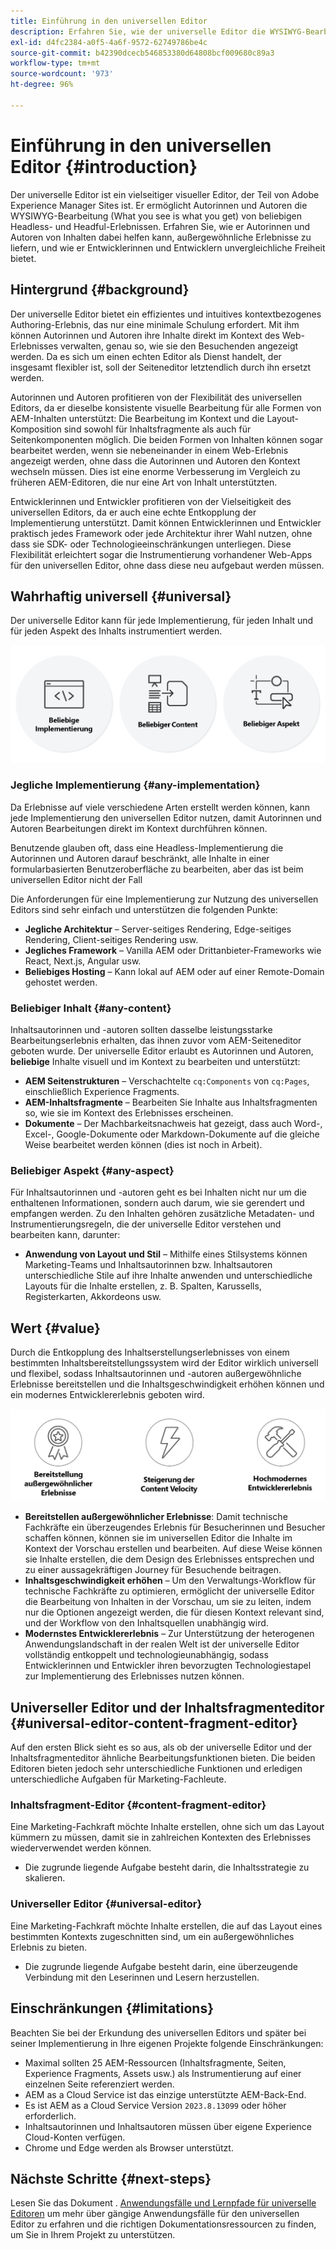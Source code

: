 ```yaml
---
title: Einführung in den universellen Editor
description: Erfahren Sie, wie der universelle Editor die WYSIWYG-Bearbeitung (What you see is what you get) von beliebigen Headless- und Headful-Erlebnissen ermöglicht. Erfahren Sie, wie er Autorinnen und Autoren dabei helfen kann, außergewöhnliche Inhalte zu erstellen sowie die Geschwindigkeit ihrer Inhalte zu erhöhen, und inwiefern er Entwickelnden ein modernes Erlebnis bietet.
exl-id: d4fc2384-a0f5-4a6f-9572-62749786be4c
source-git-commit: b42390dcecb546853380d64808bcf009680c89a3
workflow-type: tm+mt
source-wordcount: '973'
ht-degree: 96%

---
```



# Einführung in den universellen Editor {#introduction}

Der universelle Editor ist ein vielseitiger visueller Editor, der Teil von Adobe Experience Manager Sites ist. Er ermöglicht Autorinnen und Autoren die WYSIWYG-Bearbeitung (What you see is what you get) von beliebigen Headless- und Headful-Erlebnissen. Erfahren Sie, wie er Autorinnen und Autoren von Inhalten dabei helfen kann, außergewöhnliche Erlebnisse zu liefern, und wie er Entwicklerinnen und Entwicklern unvergleichliche Freiheit bietet.

## Hintergrund {#background}

Der universelle Editor bietet ein effizientes und intuitives kontextbezogenes Authoring-Erlebnis, das nur eine minimale Schulung erfordert. Mit ihm können Autorinnen und Autoren ihre Inhalte direkt im Kontext des Web-Erlebnisses verwalten, genau so, wie sie den Besuchenden angezeigt werden. Da es sich um einen echten Editor als Dienst handelt, der insgesamt flexibler ist, soll der Seiteneditor letztendlich durch ihn ersetzt werden.

Autorinnen und Autoren profitieren von der Flexibilität des universellen Editors, da er dieselbe konsistente visuelle Bearbeitung für alle Formen von AEM-Inhalten unterstützt: Die Bearbeitung im Kontext und die Layout-Komposition sind sowohl für Inhaltsfragmente als auch für Seitenkomponenten möglich. Die beiden Formen von Inhalten können sogar bearbeitet werden, wenn sie nebeneinander in einem Web-Erlebnis angezeigt werden, ohne dass die Autorinnen und Autoren den Kontext wechseln müssen. Dies ist eine enorme Verbesserung im Vergleich zu früheren AEM-Editoren, die nur eine Art von Inhalt unterstützten.

Entwicklerinnen und Entwickler profitieren von der Vielseitigkeit des universellen Editors, da er auch eine echte Entkopplung der Implementierung unterstützt. Damit können Entwicklerinnen und Entwickler praktisch jedes Framework oder jede Architektur ihrer Wahl nutzen, ohne dass sie SDK- oder Technologieeinschränkungen unterliegen. Diese Flexibilität erleichtert sogar die Instrumentierung vorhandener Web-Apps für den universellen Editor, ohne dass diese neu aufgebaut werden müssen.

## Wahrhaftig universell {#universal}

Der universelle Editor kann für jede Implementierung, für jeden Inhalt und für jeden Aspekt des Inhalts instrumentiert werden.

![Was ihn universell macht](assets/universal.png)

### Jegliche Implementierung {#any-implementation}

Da Erlebnisse auf viele verschiedene Arten erstellt werden können, kann jede Implementierung den universellen Editor nutzen, damit Autorinnen und Autoren Bearbeitungen direkt im Kontext durchführen können.

Benutzende glauben oft, dass eine Headless-Implementierung die Autorinnen und Autoren darauf beschränkt, alle Inhalte in einer formularbasierten Benutzeroberfläche zu bearbeiten, aber das ist beim universellen Editor nicht der Fall

Die Anforderungen für eine Implementierung zur Nutzung des universellen Editors sind sehr einfach und unterstützen die folgenden Punkte:

* **Jegliche Architektur** – Server-seitiges Rendering, Edge-seitiges Rendering, Client-seitiges Rendering usw.
* **Jegliches Framework** – Vanilla AEM oder Drittanbieter-Frameworks wie React, Next.js, Angular usw.
* **Beliebiges Hosting** – Kann lokal auf AEM oder auf einer Remote-Domain gehostet werden.

### Beliebiger Inhalt {#any-content}

Inhaltsautorinnen und -autoren sollten dasselbe leistungsstarke Bearbeitungserlebnis erhalten, das ihnen zuvor vom AEM-Seiteneditor geboten wurde. Der universelle Editor erlaubt es Autorinnen und Autoren, **beliebige** Inhalte visuell und im Kontext zu bearbeiten und unterstützt:

* **AEM Seitenstrukturen** – Verschachtelte `cq:Components` von `cq:Pages`, einschließlich Experience Fragments.
* **AEM-Inhaltsfragmente** – Bearbeiten Sie Inhalte aus Inhaltsfragmenten so, wie sie im Kontext des Erlebnisses erscheinen.
* **Dokumente** – Der Machbarkeitsnachweis hat gezeigt, dass auch Word-, Excel-, Google-Dokumente oder Markdown-Dokumente auf die gleiche Weise bearbeitet werden können (dies ist noch in Arbeit).

### Beliebiger Aspekt {#any-aspect}

Für Inhaltsautorinnen und -autoren geht es bei Inhalten nicht nur um die enthaltenen Informationen, sondern auch darum, wie sie gerendert und empfangen werden. Zu den Inhalten gehören zusätzliche Metadaten- und Instrumentierungsregeln, die der universelle Editor verstehen und bearbeiten kann, darunter:

* **Anwendung von Layout und Stil** – Mithilfe eines Stilsystems können Marketing-Teams und Inhaltsautorinnen bzw. Inhaltsautoren unterschiedliche Stile auf ihre Inhalte anwenden und unterschiedliche Layouts für die Inhalte erstellen, z. B. Spalten, Karussells, Registerkarten, Akkordeons usw.

## Wert  {#value}

Durch die Entkopplung des Inhaltserstellungserlebnisses von einem bestimmten Inhaltsbereitstellungssystem wird der Editor wirklich universell und flexibel, sodass Inhaltsautorinnen und -autoren außergewöhnliche Erlebnisse bereitstellen und die Inhaltsgeschwindigkeit erhöhen können und ein modernes Entwicklererlebnis geboten wird.

![Der Wert des universellen Editors](assets/value.png)

* **Bereitstellen außergewöhnlicher Erlebnisse**: Damit technische Fachkräfte ein überzeugendes Erlebnis für Besucherinnen und Besucher schaffen können, können sie im universellen Editor die Inhalte im Kontext der Vorschau erstellen und bearbeiten. Auf diese Weise können sie Inhalte erstellen, die dem Design des Erlebnisses entsprechen und zu einer aussagekräftigen Journey für Besuchende beitragen.
* **Inhaltsgeschwindigkeit erhöhen** – Um den Verwaltungs-Workflow für technische Fachkräfte zu optimieren, ermöglicht der universelle Editor die Bearbeitung von Inhalten in der Vorschau, um sie zu leiten, indem nur die Optionen angezeigt werden, die für diesen Kontext relevant sind, und der Workflow von den Inhaltsquellen unabhängig wird.
* **Modernstes Entwicklererlebnis** – Zur Unterstützung der heterogenen Anwendungslandschaft in der realen Welt ist der universelle Editor vollständig entkoppelt und technologieunabhängig, sodass Entwicklerinnen und Entwickler ihren bevorzugten Technologiestapel zur Implementierung des Erlebnisses nutzen können.

## Universeller Editor und der Inhaltsfragmenteditor {#universal-editor-content-fragment-editor}

Auf den ersten Blick sieht es so aus, als ob der universelle Editor und der Inhaltsfragmenteditor ähnliche Bearbeitungsfunktionen bieten. Die beiden Editoren bieten jedoch sehr unterschiedliche Funktionen und erledigen unterschiedliche Aufgaben für Marketing-Fachleute.

### Inhaltsfragment-Editor {#content-fragment-editor}

Eine Marketing-Fachkraft möchte Inhalte erstellen, ohne sich um das Layout kümmern zu müssen, damit sie in zahlreichen Kontexten des Erlebnisses wiederverwendet werden können.

* Die zugrunde liegende Aufgabe besteht darin, die Inhaltsstrategie zu skalieren.

### Universeller Editor {#universal-editor}

Eine Marketing-Fachkraft möchte Inhalte erstellen, die auf das Layout eines bestimmten Kontexts zugeschnitten sind, um ein außergewöhnliches Erlebnis zu bieten.

* Die zugrunde liegende Aufgabe besteht darin, eine überzeugende Verbindung mit den Leserinnen und Lesern herzustellen.

## Einschränkungen {#limitations}

Beachten Sie bei der Erkundung des universellen Editors und später bei seiner Implementierung in Ihre eigenen Projekte folgende Einschränkungen:

* Maximal sollten 25 AEM-Ressourcen (Inhaltsfragmente, Seiten, Experience Fragments, Assets usw.) als Instrumentierung auf einer einzelnen Seite referenziert werden.
* AEM as a Cloud Service ist das einzige unterstützte AEM-Back-End.
* Es ist AEM as a Cloud Service Version `2023.8.13099` oder höher erforderlich.
* Inhaltsautorinnen und Inhaltsautoren müssen über eigene Experience Cloud-Konten verfügen.
* Chrome und Edge werden als Browser unterstützt.

## Nächste Schritte {#next-steps}

Lesen Sie das Dokument . [Anwendungsfälle und Lernpfade für universelle Editoren](/help/implementing/universal-editor/use-cases.md) um mehr über gängige Anwendungsfälle für den universellen Editor zu erfahren und die richtigen Dokumentationsressourcen zu finden, um Sie in Ihrem Projekt zu unterstützen.
